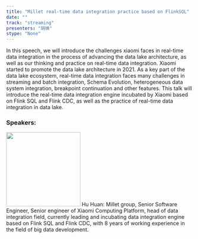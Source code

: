 ```yaml
---
title: "Millet real-time data integration practice based on FlinkSQL"
date: "" 
track: "streaming"
presenters: "胡焕"
stype: "None"
---
```

In this speech, we will introduce the challenges xiaomi faces in real-time data integration in the process of advancing the data lake architecture, as well as our thinking and practice on real-time data integration.
Xiaomi started to promote the data lake architecture in 2021. As a key part of the data lake ecosystem, real-time data integration faces many challenges in streaming and batch integration, Schema Evolution, heterogeneous data system integration, breakpoint continuation and other features. This talk will introduce the real-time data integration engine incubated by Xiaomi based on Flink SQL and Flink CDC, as well as the practice of real-time data integration in data lake.
 ### Speakers: 
 <img src="images/speaker/1164.png" width="200" />
 Hu Huan: Millet group, Senior Software Engineer, Senior engineer of Xiaomi Computing Platform, head of data integration field, currently leading and incubating data integration engine based on Flink SQL and Flink CDC, with 8 years of working experience in the field of big data development.
 